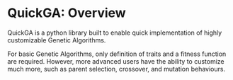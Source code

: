 # QuickGA: Overview

QuickGA is a python library built to enable quick implementation of highly customizable Genetic Algorithms.

For basic Genetic Algorithms, only definition of traits and a fitness function are required. However, more advanced users have the ability to customize much more, such as parent selection, crossover, and mutation behaviours.
